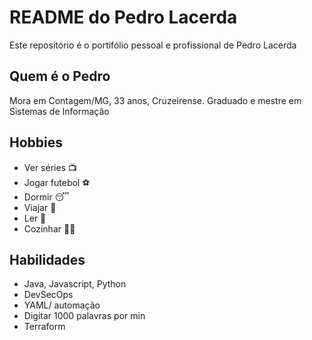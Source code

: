 # README do Pedro Lacerda

Este repositório é o portifólio pessoal e profissional de Pedro Lacerda

## Quem é o Pedro

Mora em Contagem/MG, 33 anos, Cruzeirense. Graduado e mestre em Sistemas de Informação

## Hobbies

- Ver séries 📺
- Jogar futebol :soccer:
- Dormir 😴
- Viajar 🚗
- Ler 📗
- Cozinhar 🧑‍🍳 

## Habilidades

- Java, Javascript, Python
- DevSecOps
- YAML/ automação
- Digitar 1000 palavras por min
- Terraform
